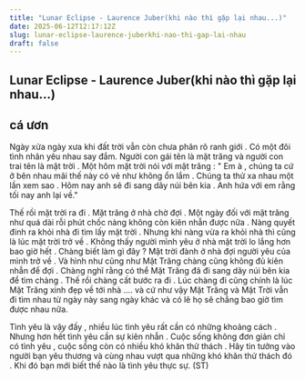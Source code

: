 ```yaml
---
title: "Lunar Eclipse - Laurence Juber(khi nào thì gặp lại nhau...)"
date: 2025-06-12T12:17:12Z
slug: lunar-eclipse-laurence-juberkhi-nao-thi-gap-lai-nhau
draft: false
---
```


## Lunar Eclipse - Laurence Juber(khi nào thì gặp lại nhau...)

## cá ươn

Ngày xửa ngày xưa khi đất trời vẫn còn chưa phân rõ ranh giới . Có một đôi tình nhân yêu nhau say đắm. Người con gái tên là mặt trăng và người con trai tên là mặt trời . Một hôm mặt trời nói với mặt trăng : " Em à , chúng ta cứ ở bên nhau mãi thế này có vẻ như không ổn lắm . Chúng ta thử xa nhau một lần xem sao . Hôm nay anh sẽ đi sang dãy núi bên kia . Anh hứa với em rằng tối nay anh lại về."

Thế rồi mặt trời ra đi . Mặt trăng ở nhà chờ đợi . Một ngày đối với mặt trăng như quá dài rỗi phút chốc nàng không còn kiên nhẫn được nữa . Nàng quyết đinh ra khỏi nhà đi tìm lấy mặt trời . Nhưng khi nàng vừa ra khỏi nhà thì cũng là lúc mặt trời trở về . Không thấy người mình yêu ở nhà mặt trời lo lắng hơn bao giờ hết . Chàng biết làm gì đây ? Mặt trời đành ở nhà đợi người yêu của mình trở về . Và hình như cũng như Mặt Trăng chàng cũng không đủ kiên nhẫn để đợi . Chàng nghĩ rằng có thể Mặt Trăng đã đi sang dãy núi bên kia để tìm chàng . Thế rồi chàng cất bước ra đi . Lúc chàng đi cũng chính là lúc Mặt Trăng xinh đẹp về tới nhà .... và cứ như vậy Mặt Trăng và Mặt Trời vẫn đi tìm nhau từ ngày này sang ngày khác và có lẽ họ sẽ chẳng bao giờ tìm được nhau nữa. 

Tình yêu là vậy đấy , nhiều lúc tình yêu rất cần có những khoảng cách . Nhưng hơn hết tình yêu cần sự kiên nhẫn . Cuộc sống không đơn giản chỉ có tình yêu , cuộc sống còn có nhiều khó khăn thử thách . Hãy tin tưởng vào người bạn yêu thương và cùng nhau vượt qua những khó khăn thử thách đó . Khi đó bạn mới biết thế nào là tình yêu thực sự. 
(ST)